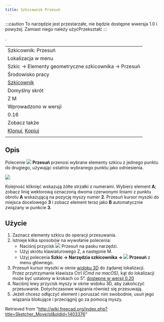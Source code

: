 ```yaml
---
title: Szkicownik Przesuń
---
```

:::caution
To narzędzie jest przestarzałe, nie będzie dostępne wwersja 1.0 i powyżej. Zamiast niego należy użyćPrzekształć
:::

.

|  |
| --- |
| Szkicownik: Przesuń |
| Lokalizacja w menu |
| Szkic → Elementy geometryczne szkicownika → Przesuń |
| Środowisko pracy |
| [Szkicownik](/Sketcher_Workbench/pl "Sketcher Workbench/pl") |
| Domyślny skrót |
| Z M |
| Wprowadzono w wersji |
| 0.16 |
| Zobacz także |
| [Klonuj](/Sketcher_Clone/pl "Sketcher Clone/pl"), [Kopiuj](/Sketcher_Copy/pl "Sketcher Copy/pl") |
|  |

## Opis

Polecenie ![](/images/Sketcher_Move.svg) **Przesuń** przenosi wybrane elementy szkicu z jednego punktu do drugiego, używając ostatnio wybranego punktu jako odniesienia.

![](/images/Sketcher_move.png)

Kolejność kliknięć wskazują żółte strzałki z numerami. Wybierz element **A**; zobacz linię wektorową oznaczoną dwoma czerwonymi liniami z punktu obrotu **A** wskazującą na pozycję myszy numer **2**. Przesuń kursor myszki do miejsca docelowego **3** i zobacz element teraz jako **B** automatycznie związany w punkcie **3**.

## Użycie

1. Zaznacz elementy szkicu do operacji przesuwania.
2. Istnieje kilka sposobów na wywołanie polecenia:
   * Naciśnij przycisk ![](/images/Sketcher_Move.svg) Przesuń na pasku narzędzi.
   * Użyj skrótu klawiaturowego Z, a następnie M.
   * Użyj polecenia **Szkic → Narzędzia szkicownika → ![](/images/Sketcher_Move.svg) Przesuń** z menu głównego.
3. Przesuń kursor myszki w oknie [widoku 3D](/3D_view/pl "3D view/pl") do żądanej lokalizacji.   
   Przez przytrzymanie klawisza Ctrl *(Cmd na macOS)*, kąt do lokalizacji może być ustalony w krokach co 5°. [dostępne w wersji 0.20](/Release_notes_0.20/pl "Release notes 0.20/pl")
4. Naciśnij lewy przycisk myszy w oknie widoku 3D, aby zakończyć przesuwanie. Dotychczasowe wiązania również się przesuwają.
5. Jeżeli chcesz odłączyć element i poruszać nim swobodnie, usuń jego wiązania blokujące i przeciągnij go za pomocą myszy.

Retrieved from "<http://wiki.freecad.org/index.php?title=Sketcher_Move/pl&oldid=1403376>"